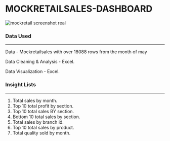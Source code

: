 # MOCKRETAILSALES-DASHBOARD

![mockretail screenshot real](https://github.com/Lawal-Omotolani-Daniel/MOCKRETAILSALES-DASHBOARD/assets/155084512/f2bb18c4-bf85-408e-95da-a4bc7bbb62e7)

### Data Used
---

Data - Mockretailsales with over 18088 rows from the month of may

Data Cleaning & Analysis - Excel.

Data Visualization - Excel.

### Insight Lists
---

1. Total sales by month.
2. Top 10 total profit by section.
3. Top 10 total sales BY section.
4. Bottom 10 total sales by section.
5. Total sales by branch id.
6. Top 10 total sales by product.
7. Total quality sold by month.





















